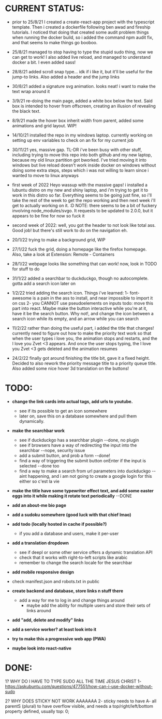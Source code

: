 # CURRENT STATUS:

- prior to 25/8/21
  I created a create-react-app project with the typescript template.
  Then i created a dockerfile following ben awad and fireship tutorials.
  I noticed that doing that created some audit problem things when running the docker build, so i added the command npm audit fix, and that seems to make things go booboo.

- 25/8/21
  managed to stop having to type the stupid sudo thing, now we can get to work! I also added live reload, and managed to understand docker a bit. I even added sass!

- 28/8/21
  added scroll snap type... idk if i like it, but it'll be useful for the jump-to links. Also added a header and the jump links

- 30/8/21
  added a signature svg animation. looks neat! i want to make the text wrap around it

- 3/9/21
  re-doing the main page, added a white box below the text. Said box is intended to hover from offscreen, creating an illusion of revealing the black text.

- 8/9/21
  made the hover box inherit width from parent, added some animations and grid layout. WIP!

- 14/10/21
  installed the repo in my windows laptop. currently working on setting up env variables to check on an fix for my current job

- 30/11/21
  yes, massive gap. TL-DR i've been busy with other stuff, including trying to move this repo into both github and my new laptop, because my old linux partition got bworked. I've tried moving it into windows but live reload doesn't work inside docker on windows without doing some extra steps, steps which i was not willing to learn since i wanted to move to linux anyways

- first week of 2022
  Heyo wassup with the massive gaps!
  i installed a lubuntu distro on my new and shiny laptop, and i'm trying to get it to work in this distro so far. Everything seems to be going just fine, so i'll take the rest of the week to get the repo working and then next week i'll get to actually working on it. :D
  NOTE: there seems to be a bit of fuckery involving node_modules/svgo. It requests to be updated to 2.0.0, but it appears to be fine for now so fuck it

- second week of 2022:
  well, you got the header to not look like total ass. Good job! but there's still work to do on the navigation eh.

- 20/1/22
  trying to make a background grid, WIP

- 27/1/22
  fuck the grid, doing a homepage like the firefox homepage.
  Also, take a look at Extension: Remote - Containers

- 28/1/22
  webpage looks like something that can work! now, look in TODO for stuff to do

- 31/1/22
  added a searchbar to duckduckgo, though no autocomplete.
  gotta add a search icon later on

- 1/2/22
  tried adding the search icon. Things i've learned:
  1- font-awesome is a pain in the ass to install, and near impossible to import it on css
  2- you CANNOT use pseudoelements on inputs
  todo: move this part into react. Maybe make the button interactive while you're at it, have it be the search button. Why not!, and change the icon between a search icon while its empty, and an arrow while you can search

- 11/2/22
  rather than doing the useful part, i added the title that changes! currently need to figure out how to make the priority text work
  so that when the user types i love you, the animation stops and restarts, and the I love you Zvet <3 appears.
  And once the user stops typing, the I love you Zvet <3 gets deleted and the animation resumes

- 24/2/22
  finally got around finishing the title bit, gave it a fixed height.
  Decided to also rework the priority message title to a priority queue title. Also added some nice hover 3d translation on the buttons!

# TODO:

- **change the link cards into actual <a> tags, add urls to youtube.**

  - see if its possible to get an icon somewhere
  - later on, save this on a database somewhere and pull them dynamically.

- **make the searchbar work**

  - see if duckduckgo has a searchbar plugin --done, no plugin
  - see if browsers have a way of redirecting the input into the searchbar --nope, security issue
  - add a submit button, and prob a form --done!
  - find a way of triggering the submit button onEnter if the input is selected --done too
  - find a way to make a search from url parameters into duckduckgo --aint happening, and i am not going to create a google login for this either so c'est la vie

- **make the title have some typewriter effect text, and add some easter eggs into it while making it rotate text periodically** --DONE

- **add an about-me bio page**

- **add a sudoku somewhere (good luck with that chief lmao)**

- **add todo (locally hosted in cache if possible?)**

  - if you add a database and users, make it per-user

- **add a translation dropdown**

  - see if deepl or some other service offers a dynamic translation API
  - check that it works with right-to-left scripts like arabic
  - remember to change the search locale for the searchbar

- **add mobile responsive design**

- check manifest.json and robots.txt in public

- **create backend and database, store links n stuff there**

  - add a way for me to log in and change things around
    - maybe add the ability for multiple users and store their sets of links around

- **add "add, delete and modify" links**

- **add a service worker? at least look into it**
- **try to make this a progressive web app (PWA)**

- **maybe look into react-native**

# DONE:

1? WHY DO I HAVE TO TYPE SUDO ALL THE TIME JESUS CHRIST
1- https://askubuntu.com/questions/477551/how-can-i-use-docker-without-sudo

2? WHY DOES STICKY NOT WORK AAAAAAA
2- sticky needs to have A- all parentS (plural) to have overflow visible, and needs a top/right/left/bottom property defined, usually top: 0;

```

```
